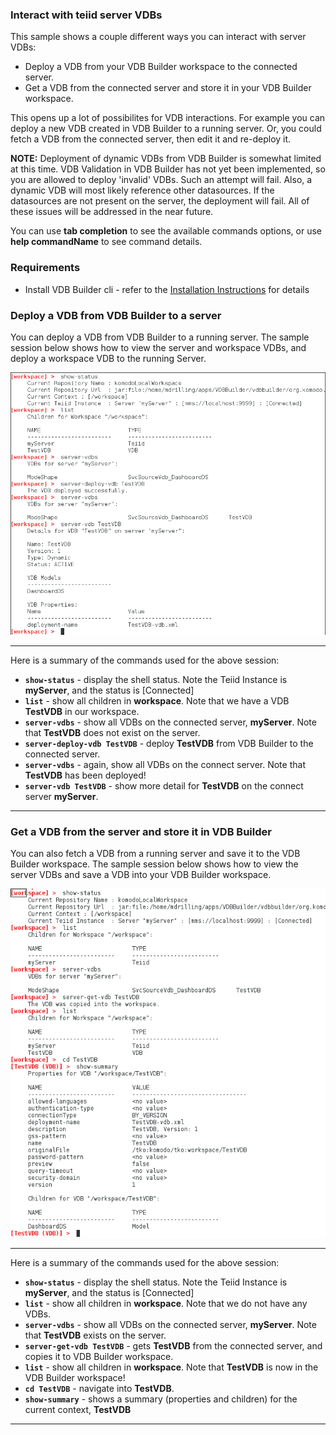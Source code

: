 ### Interact with teiid server VDBs

This sample shows a couple different ways you can interact with server VDBs:
* Deploy a VDB from your VDB Builder workspace to the connected server.
* Get a VDB from the connected server and store it in your VDB Builder workspace.

This opens up a lot of possibilites for VDB interactions.  For example you can deploy a new VDB created in VDB Builder to a running server.  Or, you could fetch a VDB from the connected server, then edit it and re-deploy it.

**NOTE:** Deployment of dynamic VDBs from VDB Builder is somewhat limited at this time.  VDB Validation in VDB Builder has not yet been implemented, so you are allowed to deploy 'invalid' VDBs.  Such an attempt will fail.  Also, a dynamic VDB will most likely reference other datasources.  If the datasources are not present on the server, the deployment will fail.  All of these issues will be addressed in the near future.

You can use __tab completion__ to see the available commands options, or use __help commandName__ to see command details.


### Requirements

* Install VDB Builder cli - refer to the [Installation Instructions](install-cli.md) for details


### Deploy a VDB from VDB Builder to a server

You can deploy a VDB from VDB Builder to a running server.  The sample session below shows how to view the server and workspace VDBs, and deploy a workspace VDB to the running Server.

![Deploy VDB to Server](img/cli-deploy-vdb-to-server.png)

---
Here is a summary of the commands used for the above session:

* __`show-status`__ - display the shell status.  Note the Teiid Instance is __myServer__, and the status is [Connected]
* __`list`__ - show all children in __workspace__.  Note that we have a VDB __TestVDB__ in our workspace.
* __`server-vdbs`__ - show all VDBs on the connected server, __myServer__.  Note that __TestVDB__ does not exist on the server.
* __`server-deploy-vdb TestVDB`__ - deploy __TestVDB__ from VDB Builder to the connected server.
* __`server-vdbs`__ - again, show all VDBs on the connect server.  Note that __TestVDB__ has been deployed!
* __`server-vdb TestVDB`__ - show more detail for __TestVDB__ on the connect server __myServer__.

---

### Get a VDB from the server and store it in VDB Builder

You can also fetch a VDB from a running server and save it to the VDB Builder workspace.  The sample session below shows how to view the server VDBs and save a VDB into your VDB Builder workspace.

![Get VDB from Server](img/cli-get-vdb-from-server.png)

---
Here is a summary of the commands used for the above session:

* __`show-status`__ - display the shell status.  Note the Teiid Instance is __myServer__, and the status is [Connected]
* __`list`__ - show all children in __workspace__.  Note that we do not have any VDBs.
* __`server-vdbs`__ - show all VDBs on the connected server, __myServer__.  Note that __TestVDB__ exists on the server. 
* __`server-get-vdb TestVDB`__ - gets __TestVDB__ from the connected server, and copies it to VDB Builder workspace.
* __`list`__ - show all children in __workspace__.  Note that __TestVDB__ is now in the VDB Builder workspace!
* __`cd TestVDB`__ - navigate into __TestVDB__.
* __`show-summary`__ - shows a summary (properties and children) for the current context, __TestVDB__

---
